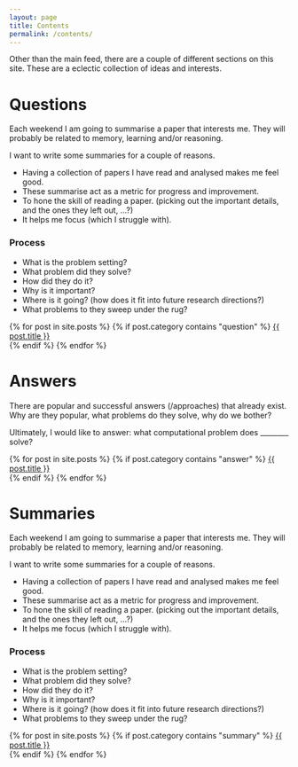 ```yaml
---
layout: page
title: Contents
permalink: /contents/
---
```


Other than the main feed, there are a couple of different sections on this site. These are a eclectic collection of ideas and interests.

# Questions

Each weekend I am going to summarise a paper that interests me. They will probably be related to memory, learning and/or reasoning.

I want to write some summaries for a couple of reasons.

* Having a collection of papers I have read and analysed makes me feel good.
* These summarise act as a metric for progress and improvement.
* To hone the skill of reading a paper. (picking out the important details, and the ones they left out, …?)
* It helps me focus (which I struggle with).


### Process

* What is the problem setting?
* What problem did they solve?
* How did they do it?
* Why is it important?
* Where is it going? (how does it fit into future research directions?)
* What problems to they sweep under the rug?

<div class="posts">
  {% for post in site.posts %}
    {% if post.category contains "question" %}
      <a href="{{ site.baseurl }}{{ post.url }}">{{ post.title }}</a>
      <br>
    {% endif %}
  {% endfor %}
</div>


# Answers

There are popular and successful answers (/approaches) that already exist. Why are they popular, what problems do they solve, why do we bother?

Ultimately, I would like to answer: what computational problem does ________ solve?

<div class="posts">
  {% for post in site.posts %}
    {% if post.category contains "answer" %}
      <a href="{{ site.baseurl }}{{ post.url }}">{{ post.title }}</a>
      <br>
    {% endif %}
  {% endfor %}
</div>

# Summaries

Each weekend I am going to summarise a paper that interests me. They will probably be related to memory, learning and/or reasoning.

I want to write some summaries for a couple of reasons.

* Having a collection of papers I have read and analysed makes me feel good.
* These summarise act as a metric for progress and improvement.
* To hone the skill of reading a paper. (picking out the important details, and the ones they left out, …?)
* It helps me focus (which I struggle with).


### Process

* What is the problem setting?
* What problem did they solve?
* How did they do it?
* Why is it important?
* Where is it going? (how does it fit into future research directions?)
* What problems to they sweep under the rug?

<div class="posts">
  {% for post in site.posts %}
    {% if post.category contains "summary" %}
      <a href="{{ site.baseurl }}{{ post.url }}">{{ post.title }}</a>
      <br>
    {% endif %}
  {% endfor %}
</div>
